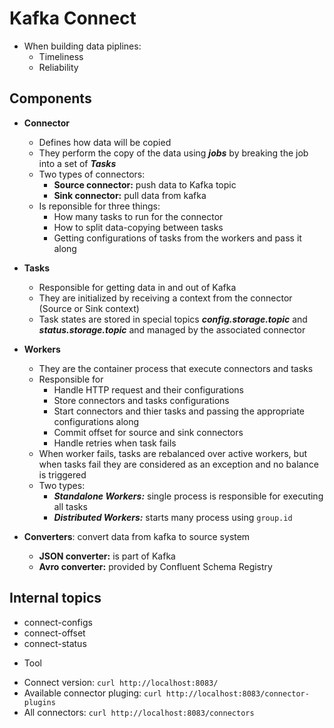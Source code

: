 # Kafka Connect

- When building data piplines:
    - Timeliness
    - Reliability

## Components

* **Connector**
    - Defines how data will be copied
    - They perform the copy of the data using ***jobs*** by breaking the job into a set of ***Tasks***
    - Two types of connectors:
        * **Source connector:** push data to Kafka topic
        * **Sink connector:** pull data from kafka
    - Is reponsible for three things:
        - How many tasks to run for the connector
        - How to split data-copying between tasks
        - Getting configurations of tasks from the workers and pass it along

* **Tasks**
    - Responsible for getting data in and out of Kafka
    - They are initialized by receiving a context from the connector (Source or Sink context)
    - Task states are stored in special topics ***config.storage.topic*** and ***status.storage.topic*** and managed by the associated connector

* **Workers**
    - They are the container process that execute connectors and tasks
    - Responsible for
        - Handle HTTP request and their configurations
        - Store connectors and tasks configurations
        - Start connectors and thier tasks and passing the appropriate configurations along
        - Commit offset for source and sink connectors
        - Handle retries when task fails
    - When worker fails, tasks are rebalanced over active workers, but when tasks fail they are considered as an exception and no balance is triggered
    - Two types:
        - ***Standalone Workers:*** single process is responsible for executing all tasks
        - ***Distributed Workers:*** starts many process using ```group.id```

* **Converters**: convert data from kafka to source system
    - **JSON converter:** is part of Kafka
    - **Avro converter:** provided by Confluent Schema Registry

## Internal topics

- connect-configs
- connect-offset
- connect-status



* Tool

- Connect version: ```curl http://localhost:8083/```
- Available connector pluging: ```curl http://localhost:8083/connector-plugins```
- All connectors: ```curl http://localhost:8083/connectors```